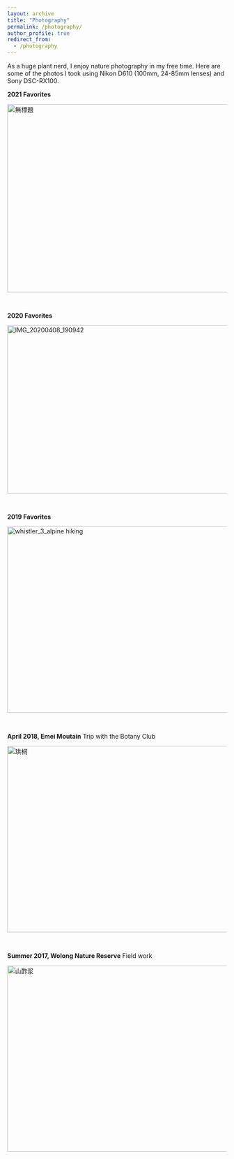 ```yaml
---
layout: archive
title: "Photography"
permalink: /photography/
author_profile: true
redirect_from:
  - /photography
---
```


As a huge plant nerd, I enjoy nature photography in my free time. Here are some of the photos I took using Nikon D610 (100mm, 24-85mm lenses) and Sony DSC-RX100.


__2021 Favorites__

<a data-flickr-embed="true" data-context="true" href="https://www.flickr.com/photos/166559948@N08/51809401103/in/album-72177720295830513/" title="無標題"><img src="https://live.staticflickr.com/65535/51809401103_55f638a43a_z.jpg" width="640" height="431" alt="無標題"></a><script async src="//embedr.flickr.com/assets/client-code.js" charset="utf-8"></script>

<br>

__2020 Favorites__

<a data-flickr-embed="true" data-context="true" href="https://www.flickr.com/photos/166559948@N08/51809724014/in/album-72177720295827322/" title="IMG_20200408_190942"><img src="https://live.staticflickr.com/65535/51809724014_4837739264_z.jpg" width="640" height="385" alt="IMG_20200408_190942"></a><script async src="//embedr.flickr.com/assets/client-code.js" charset="utf-8"></script>

<br>

__2019 Favorites__ 

<a data-flickr-embed="true" data-context="true" href="https://www.flickr.com/photos/166559948@N08/51808440787/in/album-72177720295830864" title="whistler_3_alpine hiking"><img src="https://live.staticflickr.com/65535/51808440787_9586b43c70_z.jpg" width="640" height="427" alt="whistler_3_alpine hiking"></a><script async src="//embedr.flickr.com/assets/client-code.js" charset="utf-8"></script>

<br>

__April 2018, Emei Moutain__ Trip with the Botany Club

<a data-flickr-embed="true" data-context="true"  href="https://www.flickr.com/photos/166559948@N08/29335651767/in/album-72157699016380721/" title="珙桐"><img src="https://farm2.staticflickr.com/1886/29335651767_c3a26dc5c0_n.jpg" width="640" height="427" alt="珙桐"></a><script async src="//embedr.flickr.com/assets/client-code.js" charset="utf-8"></script>

<br>

__Summer 2017, Wolong Nature Reserve__ Field work

<a data-flickr-embed="true" data-context="true" href="https://www.flickr.com/photos/166559948@N08/43546719684/in/album-72157700259460344/" title="山酢浆"><img src="https://live.staticflickr.com/1891/43546719684_502982d16c_z.jpg" width="640" height="427" alt="山酢浆"></a><script async src="//embedr.flickr.com/assets/client-code.js" charset="utf-8"></script>

<br>


